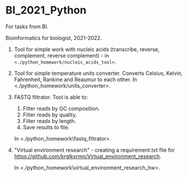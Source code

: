 # BI_2021_Python
For tasks from BI.

Bioinformatics for biologist, 2021-2022.

1. Tool for simple work with nucleic acids (transcribe, reverse, complement, reverse complement) - in `<./python_homework/nucleic_acids_tool>`.

2. Tool for simple temperature units converter. Сonverts Celsius, Kelvin, Fahrenheit, Rankine and Reaumur to each other. In <./python_homework/units_converter>.

3. FASTQ filtrator. Tool is able to:
    1. Filter reads by GC composition.
    2. Filter reads by quality.
    3. Filter reads by length.
    4. Save results to file.
    
    In <./python_homework\fastq_filtrator>.

4. "Virtual environment research" - creating a requirement.txt file for https://github.com/krglkvrmn/Virtual_environment_research. 

    In <./python_homework\virtual_environment_research_hw>.
